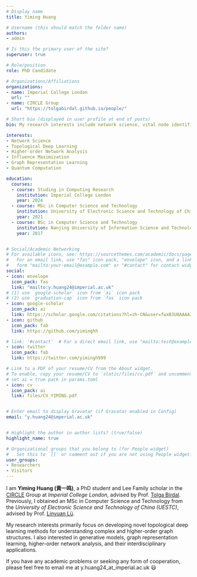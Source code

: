 ```yaml
---
# Display name
title: Yiming Huang 

# Username (this should match the folder name)
authors:
- admin

# Is this the primary user of the site?
superuser: true

# Role/position
role: PhD Candidate

# Organizations/Affiliations
organizations:
- name: Imperial College London
  url: ""
- name: CIRCLE Group
  url: "https://tolgabirdal.github.io/people/"

# Short bio (displayed in user profile at end of posts)
bio: My research interests include network science, vital node identification, and topological deep learning.

interests:
- Network Science
- Topological Deep Learning
- Higher-order Network Analysis
- Influence Maximization
- Graph Representation Learning
- Quantum Computation

education:
  courses:
  - course: Studing in Computing Research 
    institution: Imperial College London
    year: 2024
  - course: MSc in Computer Science and Technology
    institution: University of Electronic Science and Technology of China (UESTC)
    year: 2021
  - course: BSc in Computer Science and Technology
    institution: Nanjing University of Information Science and Technology (NUIST)
    year: 2017


# Social/Academic Networking
# For available icons, see: https://sourcethemes.com/academic/docs/page-builder/#icons
#   For an email link, use "fas" icon pack, "envelope" icon, and a link in the
#   form "mailto:your-email@example.com" or "#contact" for contact widget.
social:
- icon: envelope
  icon_pack: fas
  link: "mailto:y.huang24@imperial.ac.uk"
# (1) use `google-scholar` icon from `ai` icon pack
# (2) use `graduation-cap` icon from `fas` icon pack
- icon: google-scholar
  icon_pack: ai
  link: https://scholar.google.com/citations?hl=zh-CN&user=fwxB3U8AAAAJ
- icon: github
  icon_pack: fab
  link: https://github.com/yiminghh

# link: '#contact'  # For a direct email link, use "mailto:test@example.org".
- icon: twitter
  icon_pack: fab
  link: https://twitter.com/yimingh999

# Link to a PDF of your resume/CV from the About widget.
# To enable, copy your resume/CV to `static/files/cv.pdf` and uncomment the lines below.
# set ai = true pack in params.toml
- icon: cv
  icon_pack: ai
  link: files/CV_YIMING.pdf


# Enter email to display Gravatar (if Gravatar enabled in Config)
email: "y.huang24@imperial.ac.uk"


# Highlight the author in author lists? (true/false)
highlight_name: true

# Organizational groups that you belong to (for People widget)
#   Set this to `[]` or comment out if you are not using People widget.
user_groups:
- Researchers
- Visitors
---
```


I am **Yiming Huang (黄一鸣)**, a PhD student and Lee Family scholar in the [CIRCLE](https://tolgabirdal.github.io/) Group at *Imperial College London*, advised by Prof. [Tolga Birdal](https://tolgabirdal.github.io/). 
Previously, I obtained an MSc in Computer Science and Technology from the *University of Electronic Science and Technology of China (UESTC)*, advised by Prof. [Linyuan Lü](https://linyuanlab.com/).

My research interests primarily focus on developing novel topological deep learning methods for understanding complex and higher-order graph structures. 
I also interested in generative models, graph representation learning, higher-order network analysis, and their interdisciplinary applications.


If you have any academic problems or seeking any form of cooperation, please feel free to email me at y.huang24_at_imperial.ac.uk :smiley:

